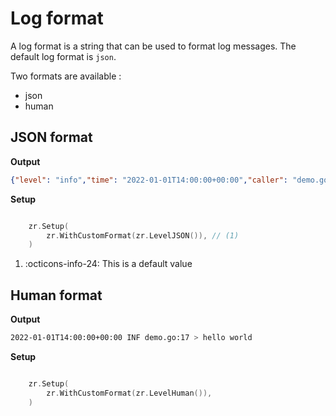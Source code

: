# Log format

A log format is a string that can be used to format log messages. The default log format is `json`.

Two formats are available :

* json
* human

## JSON format

**Output**

```json
{"level": "info","time": "2022-01-01T14:00:00+00:00","caller": "demo.go:17","message": "hello world"}
```

**Setup**
    
``` go linenums="1" hl_lines="2"

    zr.Setup(
        zr.WithCustomFormat(zr.LevelJSON()), // (1)
    )

```

1. :octicons-info-24: This is a default value

## Human format

**Output**

```sh
2022-01-01T14:00:00+00:00 INF demo.go:17 > hello world
```

**Setup**

```go linenums="1" hl_lines="2"

    zr.Setup(
        zr.WithCustomFormat(zr.LevelHuman()), 
    )

```
